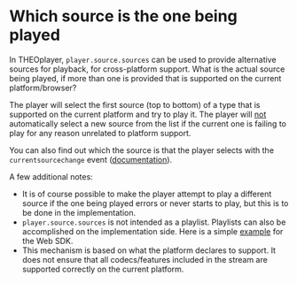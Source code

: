 # Which source is the one being played

In THEOplayer, `player.source.sources` can be used to provide alternative sources for playback, for cross-platform support. What is the actual source being played, if more than one is provided that is supported on the current platform/browser?

The player will select the first source (top to bottom) of a type that is supported on the current platform and try to play it. The player will <u>not</u> automatically select a new source from the list if the current one is failing to play for any reason unrelated to platform support.

You can also find out which the source is that the player selects with the `currentsourcechange` event ([documentation](pathname:///theoplayer/v10/api-reference/web/interfaces/CurrentSourceChangeEvent.html)).

A few additional notes:

- It is of course possible to make the player attempt to play a different source if the one being played errors or never starts to play, but this is to be done in the implementation.
- `player.source.sources` is not intended as a playlist. Playlists can also be accomplished on the implementation side. Here is a simple [example](https://www.theoplayer.com/theoplayer-demo-playlist-and-caching) for the Web SDK.
- This mechanism is based on what the platform declares to support. It does not ensure that all codecs/features included in the stream are supported correctly on the current platform.
